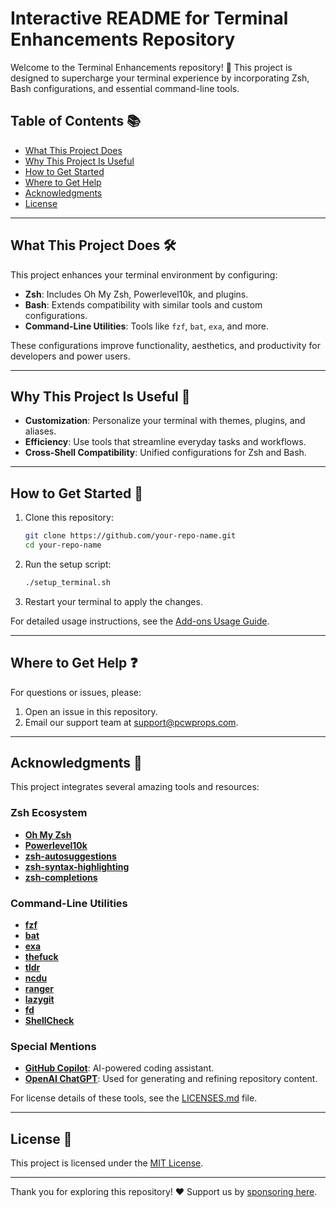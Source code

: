 # Interactive README for Terminal Enhancements Repository

Welcome to the Terminal Enhancements repository! 🎉 This project is designed to supercharge your terminal experience by incorporating Zsh, Bash configurations, and essential command-line tools.

## Table of Contents 📚
- [What This Project Does](#what-this-project-does)
- [Why This Project Is Useful](#why-this-project-is-useful)
- [How to Get Started](#how-to-get-started)
- [Where to Get Help](#where-to-get-help)
- [Acknowledgments](#acknowledgments)
- [License](#license)

---

## What This Project Does 🛠️
This project enhances your terminal environment by configuring:
- **Zsh**: Includes Oh My Zsh, Powerlevel10k, and plugins.
- **Bash**: Extends compatibility with similar tools and custom configurations.
- **Command-Line Utilities**: Tools like `fzf`, `bat`, `exa`, and more.

These configurations improve functionality, aesthetics, and productivity for developers and power users.

---

## Why This Project Is Useful 🌟
- **Customization**: Personalize your terminal with themes, plugins, and aliases.
- **Efficiency**: Use tools that streamline everyday tasks and workflows.
- **Cross-Shell Compatibility**: Unified configurations for Zsh and Bash.

---

## How to Get Started 🚀
1. Clone this repository:
   ```bash
   git clone https://github.com/your-repo-name.git
   cd your-repo-name
   ```
2. Run the setup script:
   ```bash
   ./setup_terminal.sh
   ```
3. Restart your terminal to apply the changes.

For detailed usage instructions, see the [Add-ons Usage Guide](ADDONS_USAGE_GUIDE.md).

---

## Where to Get Help ❓
For questions or issues, please:
1. Open an issue in this repository.
2. Email our support team at [support@pcwprops.com](mailto:support@pcwprops.com).

---

## Acknowledgments 🤝
This project integrates several amazing tools and resources:

### Zsh Ecosystem
- **[Oh My Zsh](https://github.com/ohmyzsh/ohmyzsh)**
- **[Powerlevel10k](https://github.com/romkatv/powerlevel10k)**
- **[zsh-autosuggestions](https://github.com/zsh-users/zsh-autosuggestions)**
- **[zsh-syntax-highlighting](https://github.com/zsh-users/zsh-syntax-highlighting)**
- **[zsh-completions](https://github.com/zsh-users/zsh-completions)**

### Command-Line Utilities
- **[fzf](https://github.com/junegunn/fzf)**
- **[bat](https://github.com/sharkdp/bat)**
- **[exa](https://github.com/ogham/exa)**
- **[thefuck](https://github.com/nvbn/thefuck)**
- **[tldr](https://github.com/tldr-pages/tldr)**
- **[ncdu](https://dev.yorhel.nl/ncdu)**
- **[ranger](https://github.com/ranger/ranger)**
- **[lazygit](https://github.com/jesseduffield/lazygit)**
- **[fd](https://github.com/sharkdp/fd)**
- **[ShellCheck](https://github.com/koalaman/shellcheck)**

### Special Mentions
- **[GitHub Copilot](https://github.com/features/copilot)**: AI-powered coding assistant.
- **[OpenAI ChatGPT](https://openai.com/chatgpt)**: Used for generating and refining repository content.

For license details of these tools, see the [LICENSES.md](LICENSES.md) file.

---

## License 📜
This project is licensed under the [MIT License](LICENSE).

---

Thank you for exploring this repository! ❤️
Support us by [sponsoring here](https://github.com/sponsors/your-sponsor-link).

